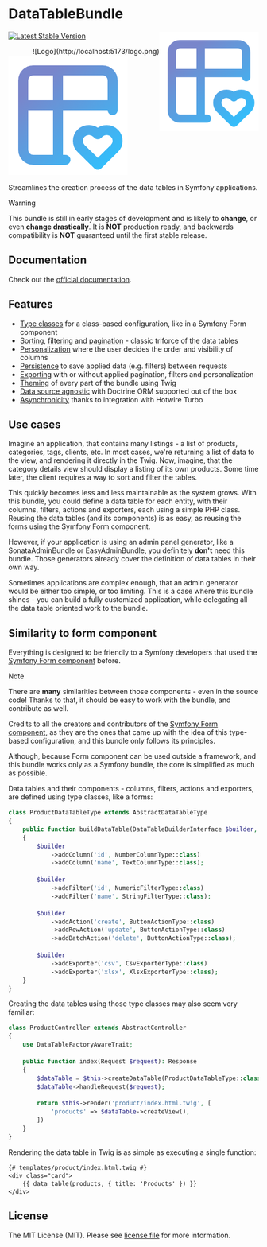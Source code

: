 # DataTableBundle

<img align="right" width="200px" src="./docs/src/public/logo.png"/>

[![Latest Stable Version](http://poser.pugx.org/kreyu/data-table-bundle/v)](https://packagist.org/packages/kreyu/data-table-bundle)

<div style="float: right">
![Logo](http://localhost:5173/logo.png)
</div>

![Logo](./docs/src/public/logo.png)

Streamlines the creation process of the data tables in Symfony applications.

> [!WARNING]
> This bundle is still in early stages of development and is likely to **change**, or even **change drastically**.
> It is **NOT** production ready, and backwards compatibility is **NOT** guaranteed until the first stable release. 

## Documentation

Check out the [official documentation](https://data-table-bundle.swroblewski.pl).

## Features

- [Type classes](https://data-table-bundle.swroblewski.pl/docs/introduction#similarity-to-form-component) for a class-based configuration, like in a Symfony Form component
- [Sorting](https://data-table-bundle.swroblewski.pl/docs/features/sorting), [filtering](https://data-table-bundle.swroblewski.pl/docs/features/filtering) and [pagination](https://data-table-bundle.swroblewski.pl/docs/features/pagination) - classic triforce of the data tables
- [Personalization](https://data-table-bundle.swroblewski.pl/docs/features/features/personalization) where the user decides the order and visibility of columns
- [Persistence](https://data-table-bundle.swroblewski.pl/docs/features/persistence) to save applied data (e.g. filters) between requests
- [Exporting](https://data-table-bundle.swroblewski.pl/docs/features/exporting) with or without applied pagination, filters and personalization
- [Theming](https://data-table-bundle.swroblewski.pl/docs/features/theming) of every part of the bundle using Twig
- [Data source agnostic](https://data-table-bundle.swroblewski.pl/docs/features/extensibility) with Doctrine ORM supported out of the box
- [Asynchronicity](https://data-table-bundle.swroblewski.pl/docs/features/asynchronicity) thanks to integration with Hotwire Turbo

## Use cases

Imagine an application, that contains many listings - a list of products, categories, tags, clients, etc.
In most cases, we're returning a list of data to the view, and rendering it directly in the Twig.
Now, imagine, that the category details view should display a listing of its own products.
Some time later, the client requires a way to sort and filter the tables.

This quickly becomes less and less maintainable as the system grows.
With this bundle, you could define a data table for each entity, with their columns, filters, actions and exporters, each using a simple PHP class.
Reusing the data tables (and its components) is as easy, as reusing the forms using the Symfony Form component.

However, if your application is using an admin panel generator, like a SonataAdminBundle or EasyAdminBundle, you definitely **don't** need this bundle.
Those generators already cover the definition of data tables in their own way.

Sometimes applications are complex enough, that an admin generator would be either too simple, or too limiting.
This is a case where this bundle shines - you can build a fully customized application, while delegating all the data table oriented work to the bundle.

## Similarity to form component

Everything is designed to be friendly to a Symfony developers that used the [Symfony Form component](https://github.com/symfony/form/) before.

> [!NOTE]
> There are **many** similarities between those components - even in the source code!
> Thanks to that, it should be easy to work with the bundle, and contribute as well.
>
> Credits to all the creators and contributors of the [Symfony Form component](https://github.com/symfony/form/),
> as they are the ones that came up with the idea of this type-based configuration, and this bundle only follows its principles.
>
> Although, because Form component can be used outside a framework, and this bundle works only as a Symfony bundle,
> the core is simplified as much as possible.

Data tables and their components - columns, filters, actions and exporters, are defined using type classes, like a forms:

```php
class ProductDataTableType extends AbstractDataTableType
{
    public function buildDataTable(DataTableBuilderInterface $builder, array $options): void
    {
        $builder
            ->addColumn('id', NumberColumnType::class)
            ->addColumn('name', TextColumnType::class);
        
        $builder
            ->addFilter('id', NumericFilterType::class)
            ->addFilter('name', StringFilterType::class);
        
        $builder    
            ->addAction('create', ButtonActionType::class)
            ->addRowAction('update', ButtonActionType::class)
            ->addBatchAction('delete', ButtonActionType::class);
        
        $builder
            ->addExporter('csv', CsvExporterType::class)
            ->addExporter('xlsx', XlsxExporterType::class);
    }
}
```

Creating the data tables using those type classes may also seem very familiar:

```php
class ProductController extends AbstractController
{
    use DataTableFactoryAwareTrait;
    
    public function index(Request $request): Response
    {
        $dataTable = $this->createDataTable(ProductDataTableType::class, $query);
        $dataTable->handleRequest($request);
        
        return $this->render('product/index.html.twig', [
            'products' => $dataTable->createView(),
        ])
    }
}
```

Rendering the data table in Twig is as simple as executing a single function:

```twig
{# templates/product/index.html.twig #}
<div class="card">
    {{ data_table(products, { title: 'Products' }) }}
</div>
```

## License

The MIT License (MIT). Please see [license file](LICENSE) for more information.
